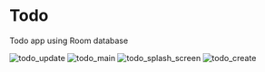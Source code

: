 # Todo
Todo app using Room database

![todo_update](https://github.com/piku20/Todo/assets/51356394/18e40942-a154-4f60-a22a-4bbcabdfc408)
![todo_main](https://github.com/piku20/Todo/assets/51356394/121cdaf1-3df1-4dfb-950a-e005258c6331)
![todo_splash_screen](https://github.com/piku20/Todo/assets/51356394/a57b099c-711b-4b3e-8960-d444bb286a3b)
![todo_create](https://github.com/piku20/Todo/assets/51356394/ba34063e-9a95-48e7-a821-b1d250ea569d)
